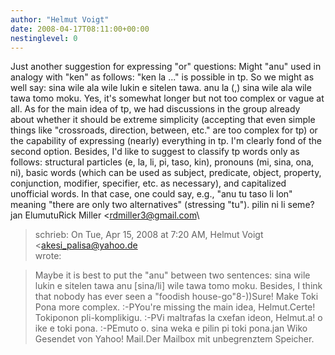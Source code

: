 ```yaml
---
author: "Helmut Voigt"
date: 2008-04-17T08:11:00+00:00
nestinglevel: 0
---
```

Just another suggestion for expressing "or" questions: Might "anu" used in analogy with "ken" as follows: "ken la ..." is possible in tp. So we might as well say: sina wile ala wile lukin e sitelen tawa. anu la (,) sina wile ala wile tawa tomo moku. Yes, it's somewhat longer but not too complex or vague at all. As for the main idea of tp, we had discussions in the group already about whether it should be extreme simplicity (accepting that even simple things like "crossroads, direction, between, etc." are too complex for tp) or the capability of expressing (nearly) everything in tp. I'm clearly fond of the second option. Besides, I'd like to suggest to classify tp words only as follows: structural particles (e, la, li, pi, taso, kin), pronouns (mi, sina, ona, ni), basic words (which can be used as subject, predicate, object, property, conjunction, modifier, specifier, etc. as necessary), and capitalized unofficial words. In that case, one could say, e.g., "anu tu taso li lon" meaning "there are only two alternatives" (stressing "tu"). pilin ni li seme? jan ElumutuRick Miller <[rdmiller3@gmail.com](mailto://rdmiller3@gmail.com)\
> schrieb: On Tue, Apr 15, 2008 at 7:20 AM, Helmut Voigt <[akesi_palisa@yahoo.de](mailto://akesi_palisa@yahoo.de)\
> wrote:

> Maybe it is best to put the "anu" between two sentences: sina wile lukin e
> sitelen tawa anu \[sina/li\] wile tawa tomo moku.
> Besides, I think that nobody has ever seen a "foodish house-go"8-))Sure! Make Toki Pona more complex. :-PYou're missing the main idea, Helmut.Certe! Tokiponon pli-komplikigu. :-PVi maltrafas la cxefan ideon, Helmut.a! o ike e toki pona. :-PEmuto o. sina weka e pilin pi toki pona.jan Wiko Gesendet von Yahoo! Mail.Der Mailbox mit unbegrenztem Speicher.